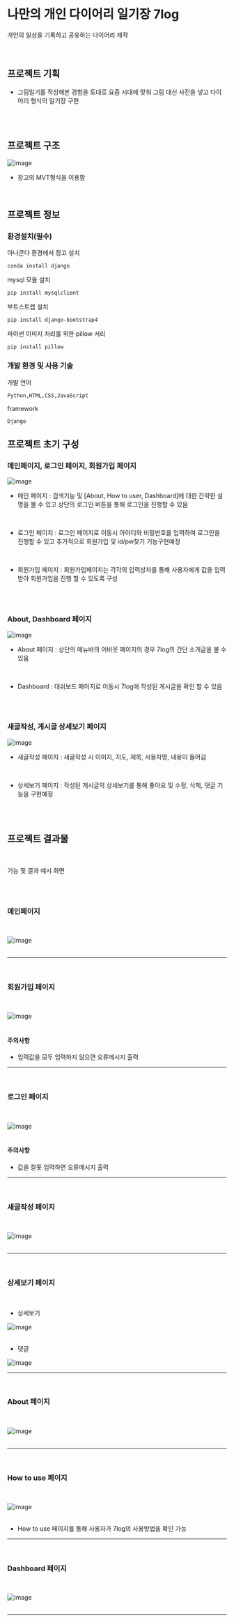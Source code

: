 # 나만의 개인 다이어리 일기장 7log
개인의 일상을 기록하고 공유하는 다이어리 제작
<br><br>
<br>
## 프로젝트 기획
- 그림일기를 작성해본 경험을 토대로 요즘 시대에 맞춰 그림 대신 사진을 넣고 다이어리 형식의 일기장 구현

<br><br>
## 프로젝트 구조
![image](https://user-images.githubusercontent.com/100177702/158132413-1f2bb7c0-4675-41f7-ba51-f115cf41ea6a.png)
- 장고의 MVT형식을 이용함
<br>

## 프로젝트 정보
### 환경설치(필수)
아나콘다 환경에서 장고 설치
```
conda install django
```
mysql 모듈 설치
```
pip install mysqlclient
```
부트스트랩 설치
```
pip install django-bootstrap4
```
파이썬 이미지 처리를 위한 pillow 서리
```
pip install pillow
```

### 개발 환경 및 사용 기술
개발 언어
```
Python,HTML,CSS,JavaScript
```
framework
```
Django
```
## 프로젝트 초기 구성

### 메인페이지, 로그인 페이지, 회원가입 페이지
![image](https://user-images.githubusercontent.com/100177702/158135638-913a06a2-2173-4d50-95a8-518204768a5a.png)

- 메인 페이지 : 검색기능 및 [About, How to user, Dashboard]에 대한 간략한 설명을 볼 수 있고 상단의 로그인 버튼을 통해 로그인을 진행할 수 있음
<br>

- 로그인 페이지 : 로그인 페이지로 이동시 아이디와 비밀번호를 입력하여 로그인을 진행할 수 있고 추가적으로 회원가입 및 id/pw찾기 기능구현예정
<br>

- 회원가입 페이지 : 회원가입페이지는 각각의 입력상자를 통해 사용자에게 값을 입력 받아 회원가입을 진행 할 수 있도록 구성

<br><br>

### About, Dashboard 페이지
![image](https://user-images.githubusercontent.com/100177702/158135408-5c1427d6-01d9-403f-b935-4739df963849.png)

- About 페이지 : 상단의 메뉴바의 어바웃 페이지의 경우 7log의 간단 소개글을 볼 수 있음
<br>

- Dashboard : 대쉬보드 페이지로 이동시 7log에 작성된 게시글을 확인 할 수 있음

<br><br>

### 새글작성, 게시글 상세보기 페이지
![image](https://user-images.githubusercontent.com/100177702/158135847-3886b0b4-547a-43dc-be5b-83fd157c9b4f.png)

- 새글작성 페이지 : 새글작성 시 이미지, 지도, 제목, 사용자명, 내용이 들어감
<br>

- 상세보기 페이지 : 작성된 게시글의 상세보기를 통해 좋아요 및 수정, 삭제, 댓글 기능을 구현예정

<br><br>


## 프로젝트 결과물
<br>

기능 및 결과 예시 화면


<br><br>

### 메인페이지
<br>

![image](https://user-images.githubusercontent.com/100177702/158139793-27b57f14-ccc5-4b9a-b40e-d1ad12001217.png)
<br>
<br>

---
<br>

### 회원가입 페이지
<br>

![image](https://user-images.githubusercontent.com/100177702/158140479-58169389-2bad-425b-8e98-64bed5dacade.png)
<br>
<br>

#### 주의사항
- 입력값을 모두 입력하지 않으면 오류메시지 출력

---
<br>

### 로그인 페이지
<br>

![image](https://user-images.githubusercontent.com/100177702/158140563-e478d0f3-d564-4606-a5d4-6e0b39a575fb.png)
<br>
<br>


#### 주의사항
- 값을 잘못 입력하면 오류메시지 출력
---
<br>

### 새글작성 페이지
<br>

![image](https://user-images.githubusercontent.com/100177702/158141383-90664192-7e74-4a78-af3f-362dfe89fc1f.png)
<br>
<br>

---
<br>


### 상세보기 페이지
<br>

- 상세보기

![image](https://user-images.githubusercontent.com/100177702/158142104-5f2aab14-5773-4ece-96e7-035c7145011f.png)
<br>
<br>

- 댓글

![image](https://user-images.githubusercontent.com/100177702/158142828-fda50c70-ac97-4f9a-844a-40fd950682a9.png)

---
<br>


### About 페이지
<br>

![image](https://user-images.githubusercontent.com/100177702/158143469-baddca4b-2096-4aa4-bdf4-9a93a8a4e9c7.png)
<br>
<br>

---
<br>


### How to use 페이지
<br>

![image](https://user-images.githubusercontent.com/100177702/158143521-a8c0fab6-32f3-4529-8aaf-50def343e690.png)
<br>
<br>

- How to use 페이지를 통해 사용자가 7log의 사용방법을 확인 가능

---
<br>


### Dashboard 페이지
<br>

![image](https://user-images.githubusercontent.com/100177702/158143664-b44fe2d9-b9db-4813-b661-2b434f094999.png)
<br>
<br>

---
<br>
